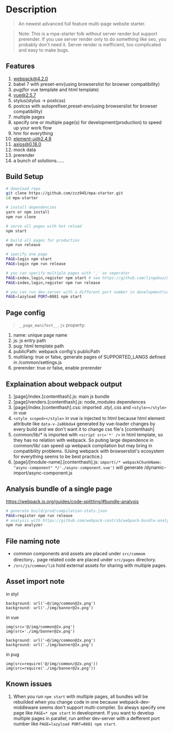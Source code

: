 # Description

> An newest advanced full feature multi-page website starter.

> Note: This is a mpa-starter folk without server render but support prerender. If you use server render only to do something like seo, you probably don't need it. Server render is inefficient, too complicated and easy to make bugs.

## Features
1. webpack@4.2.0
2. babel 7 with preset-env(using browserslist for browser compatibility)
3. pug(for vue template and html template)
4. vue@2.5.7
5. stylus(stylus -> postcss)
6. postcss with autoprefixer,preset-env(using browserslist for browser compatibility)
7. multiple pages
8. specify one or multiple page(s) for development(production) to speed up your work flow
9. hmr for everything
10. element-ui@2.4.8
11. axios@0.18.0
12. mock data
13. prerender
14. a bunch of solutions......

## Build Setup

``` bash
# download repo
git clone https://github.com/zzz945/mpa-starter.git
cd mpa-starter

# install dependencies
yarn or npm install
npm run clone

# serve all pages with hot reload
npm start

# build all pages for production
npm run release

# specify one page
PAGE=login npm start
PAGE=login npm run release

# you can specify multiple pages with ',' as seperator
PAGE=index,login,register npm start # see https://github.com/lingobus/mpa-starter#known-issues
PAGE=index,login,register npm run release

# you can run dev-server with a different port number in development(usefull when develop multiple pages in parallel)
PAGE=lazyload PORT=8081 npm start
```

## Page config
> `__page_manifest__.js` property:
1. name: unique page name
2. js: js entry path
3. pug: html template path
4. publicPath: webpack config's publicPath
5. multilang: true or false, generate pages of SUPPORTED_LANGS defined in /common/settings.js
6. prerender: true or false, enable prerender

## Explaination about webpack output
1. [page]/index.[contenthash].js: main js bundle
2. [page]/venders.[contenthash].js: node_modules dependences
3. [page]/index.[contenthash].css: imported *.styl,*.css and `<style></style>` in vue
4. `<style scoped></style>` in vue is injected to html because html element attribute like `data-v-2a8bbda4` generated by vue-loader changes by every build and we don't want it to change css file's [contenthash]
5. common/lib/* is imported with `<script src='*' />` in html template, so they has no relation with webpack. So puting large dependence in  common/lib/ can speed up webpack compilation but may bring in compatibility problems. (Using webpack with browserslist's ecosystem for everything seems to be best practice.)
6. [page]/[module-name].[contenthash].js: `import(/* webpackChunkName: "async-component" */'./async-component.vue')` will generate /dynamic-import/async-component.js

## Analysis bundle of a single page
https://webpack.js.org/guides/code-splitting/#bundle-analysis
```bash
# generate build/prod/compilation-stats.json
PAGE=register npm run release
# analysis with https://github.com/webpack-contrib/webpack-bundle-analyzer
npm run analyzer
```

## File naming note
- common components and assets are placed under `src/commom` directory，page related code are placed under `src/pages` directory.
- `/src/js/common/lib` hold external assets for sharing with multiple pages.

## Asset import note
in styl
```
background: url('~@/img/common@2x.png')
background: url('./img/banner@2x.png')
```

in vue
```
img(src='@/img/common@2x.png')
img(src='./img/banner@2x.png')

background: url('~@/img/common@2x.png')
background: url('./img/banner@2x.png')
```

in pug
```
img(src=require('@/img/common/@2x.png'))
img(src=require('./img/banner@2x.png'))
```

## Known issues
1. When you run `npm start` with multiple pages, all bundles will be rebuilded when you change code in one because webpack-dev-middleware seems don't support multi-compiler. So always specify one page like `PAGE=* npm start` in development. If you want to develop multiple pages in parallel, run anther dev-server with a defferent port number like `PAGE=lazyload PORT=8081 npm start`.
